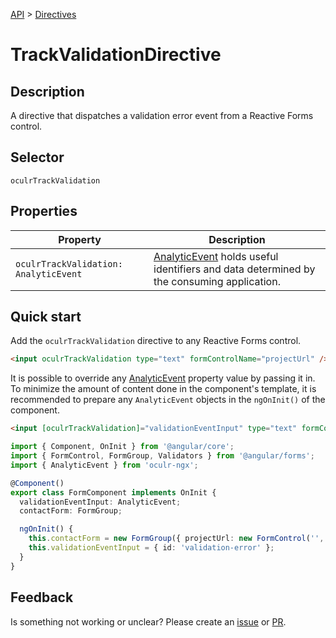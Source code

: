 [API](./README.md) > [Directives](./README.md#Directives)

# TrackValidationDirective

## Description

A directive that dispatches a validation error event from a Reactive Forms control.

## Selector

```
oculrTrackValidation
```

## Properties

| Property                              | Description                                                                                                     |
| ------------------------------------- | --------------------------------------------------------------------------------------------------------------- |
| `oculrTrackValidation: AnalyticEvent` | [AnalyticEvent](./analytic-event.md) holds useful identifiers and data determined by the consuming application. |

## Quick start

Add the `oculrTrackValidation` directive to any Reactive Forms control.

```html
<input oculrTrackValidation type="text" formControlName="projectUrl" />
```

It is possible to override any [AnalyticEvent](./analytic-event.md) property value by passing it in. To minimize the amount of content done in the component's template, it is recommended to prepare any `AnalyticEvent` objects in the `ngOnInit()` of the component.

```html
<input [oculrTrackValidation]="validationEventInput" type="text" formControlName="projectUrl" />
```

```typescript
import { Component, OnInit } from '@angular/core';
import { FormControl, FormGroup, Validators } from '@angular/forms';
import { AnalyticEvent } from 'oculr-ngx';

@Component()
export class FormComponent implements OnInit {
  validationEventInput: AnalyticEvent;
  contactForm: FormGroup;

  ngOnInit() {
    this.contactForm = new FormGroup({ projectUrl: new FormControl('', Validators.required) });
    this.validationEventInput = { id: 'validation-error' };
  }
}
```

## Feedback

Is something not working or unclear? Please create an [issue](https://github.com/Progressive/oculr-ngx/issues/new/choose) or [PR](https://github.com/Progressive/oculr-ngx/blob/main/CONTRIBUTING.md).
